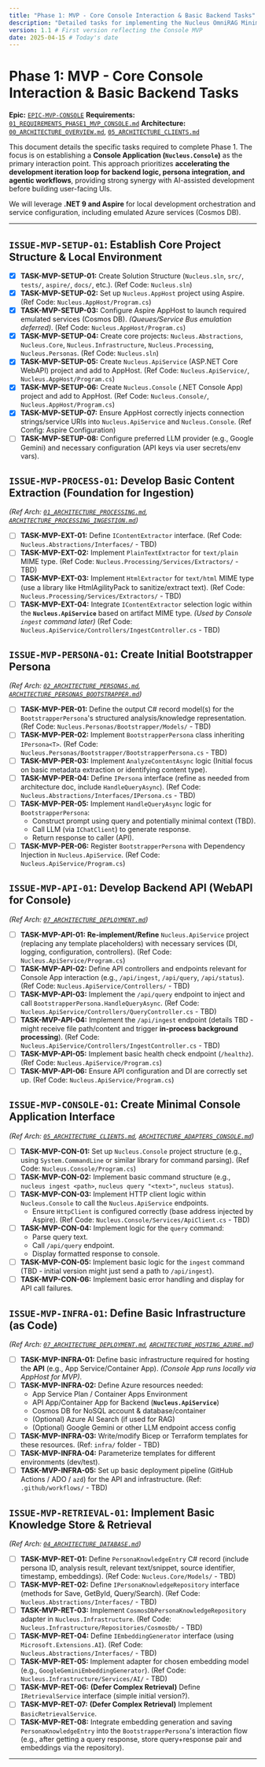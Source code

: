 ```yaml
---
title: "Phase 1: MVP - Core Console Interaction & Basic Backend Tasks"
description: "Detailed tasks for implementing the Nucleus OmniRAG Minimum Viable Product (MVP) focused on a Console Application client and backend API."
version: 1.1 # First version reflecting the Console MVP
date: 2025-04-15 # Today's date
---
```


# Phase 1: MVP - Core **Console Interaction** & Basic Backend Tasks

**Epic:** [`EPIC-MVP-CONSOLE`](./00_ROADMAP.md#phase-1-mvp---core-console-interaction--basic-backend)
**Requirements:** [`01_REQUIREMENTS_PHASE1_MVP_CONSOLE.md`](../Requirements/01_REQUIREMENTS_PHASE1_MVP_CONSOLE.md)
**Architecture:** [`00_ARCHITECTURE_OVERVIEW.md`](../Architecture/00_ARCHITECTURE_OVERVIEW.md), [`05_ARCHITECTURE_CLIENTS.md`](../Architecture/05_ARCHITECTURE_CLIENTS.md)

This document details the specific tasks required to complete Phase 1. The focus is on establishing a **Console Application (`Nucleus.Console`)** as the primary interaction point. This approach prioritizes **accelerating the development iteration loop for backend logic, persona integration, and agentic workflows**, providing strong synergy with AI-assisted development before building user-facing UIs.

We will leverage **.NET 9 and Aspire** for local development orchestration and service configuration, including emulated Azure services (Cosmos DB).

---

## `ISSUE-MVP-SETUP-01`: Establish Core Project Structure & Local Environment
*   [X] **TASK-MVP-SETUP-01:** Create Solution Structure (`Nucleus.sln`, `src/`, `tests/`, `aspire/`, `docs/`, etc.). (Ref Code: `Nucleus.sln`)
*   [X] **TASK-MVP-SETUP-02:** Set up `Nucleus.AppHost` project using Aspire. (Ref Code: `Nucleus.AppHost/Program.cs`)
*   [X] **TASK-MVP-SETUP-03:** Configure Aspire AppHost to launch required emulated services (Cosmos DB). *(Queues/Service Bus emulation deferred)*. (Ref Code: `Nucleus.AppHost/Program.cs`)
*   [X] **TASK-MVP-SETUP-04:** Create core projects: `Nucleus.Abstractions`, `Nucleus.Core`, `Nucleus.Infrastructure`, `Nucleus.Processing`, `Nucleus.Personas`. (Ref Code: `Nucleus.sln`)
*   [X] **TASK-MVP-SETUP-05:** Create `Nucleus.ApiService` (ASP.NET Core WebAPI) project and add to AppHost. (Ref Code: `Nucleus.ApiService/`, `Nucleus.AppHost/Program.cs`)
*   [X] **TASK-MVP-SETUP-06:** Create `Nucleus.Console` (.NET Console App) project and add to AppHost. (Ref Code: `Nucleus.Console/`, `Nucleus.AppHost/Program.cs`)
*   [X] **TASK-MVP-SETUP-07:** Ensure AppHost correctly injects connection strings/service URIs into `Nucleus.ApiService` and `Nucleus.Console`. (Ref Config: Aspire Configuration)
*   [ ] **TASK-MVP-SETUP-08:** Configure preferred LLM provider (e.g., Google Gemini) and necessary configuration (API keys via user secrets/env vars).

## `ISSUE-MVP-PROCESS-01`: Develop Basic Content Extraction (Foundation for Ingestion)
*(Ref Arch: [`01_ARCHITECTURE_PROCESSING.md`](../Architecture/01_ARCHITECTURE_PROCESSING.md), [`ARCHITECTURE_PROCESSING_INGESTION.md`](../Architecture/Processing/ARCHITECTURE_PROCESSING_INGESTION.md))*
*   [ ] **TASK-MVP-EXT-01:** Define `IContentExtractor` interface. (Ref Code: `Nucleus.Abstractions/Interfaces/` - TBD)
*   [ ] **TASK-MVP-EXT-02:** Implement `PlainTextExtractor` for `text/plain` MIME type. (Ref Code: `Nucleus.Processing/Services/Extractors/` - TBD)
*   [ ] **TASK-MVP-EXT-03:** Implement `HtmlExtractor` for `text/html` MIME type (use a library like HtmlAgilityPack to sanitize/extract text). (Ref Code: `Nucleus.Processing/Services/Extractors/` - TBD)
*   [ ] **TASK-MVP-EXT-04:** Integrate `IContentExtractor` selection logic within the **`Nucleus.ApiService`** based on artifact MIME type. *(Used by Console `ingest` command later)* (Ref Code: `Nucleus.ApiService/Controllers/IngestController.cs` - TBD)

## `ISSUE-MVP-PERSONA-01`: Create Initial **Bootstrapper Persona**
*(Ref Arch: [`02_ARCHITECTURE_PERSONAS.md`](../Architecture/02_ARCHITECTURE_PERSONAS.md), [`ARCHITECTURE_PERSONAS_BOOTSTRAPPER.md`](../Architecture/Personas/ARCHITECTURE_PERSONAS_BOOTSTRAPPER.md))*
*   [ ] **TASK-MVP-PER-01:** Define the output C# record model(s) for the `BootstrapperPersona`'s structured analysis/knowledge representation. (Ref Code: `Nucleus.Personas/Bootstrapper/Models/` - TBD)
*   [ ] **TASK-MVP-PER-02:** Implement `BootstrapperPersona` class inheriting `IPersona<T>`. (Ref Code: `Nucleus.Personas/Bootstrapper/BootstrapperPersona.cs` - TBD)
*   [ ] **TASK-MVP-PER-03:** Implement `AnalyzeContentAsync` logic (Initial focus on basic metadata extraction or identifying content type).
*   [ ] **TASK-MVP-PER-04:** Define `IPersona` interface (refine as needed from architecture doc, include `HandleQueryAsync`). (Ref Code: `Nucleus.Abstractions/Interfaces/IPersona.cs` - TBD)
*   [ ] **TASK-MVP-PER-05:** Implement `HandleQueryAsync` logic for `BootstrapperPersona`:
    *   Construct prompt using query and potentially minimal context (TBD).
    *   Call LLM (via `IChatClient`) to generate response.
    *   Return response to caller (API).
*   [ ] **TASK-MVP-PER-06:** Register `BootstrapperPersona` with Dependency Injection in `Nucleus.ApiService`. (Ref Code: `Nucleus.ApiService/Program.cs`)

## `ISSUE-MVP-API-01`: Develop Backend API (WebAPI for Console)
*(Ref Arch: [`07_ARCHITECTURE_DEPLOYMENT.md`](../Architecture/07_ARCHITECTURE_DEPLOYMENT.md))*
*   [ ] **TASK-MVP-API-01:** **Re-implement/Refine** `Nucleus.ApiService` project (replacing any template placeholders) with necessary services (DI, logging, configuration, controllers). (Ref Code: `Nucleus.ApiService/Program.cs`)
*   [ ] **TASK-MVP-API-02:** Define API controllers and endpoints relevant for Console App interaction (e.g., `/api/ingest`, `/api/query`, `/api/status`). (Ref Code: `Nucleus.ApiService/Controllers/` - TBD)
*   [ ] **TASK-MVP-API-03:** Implement the `/api/query` endpoint to inject and call `BootstrapperPersona.HandleQueryAsync`. (Ref Code: `Nucleus.ApiService/Controllers/QueryController.cs` - TBD)
*   [ ] **TASK-MVP-API-04:** Implement the `/api/ingest` endpoint (details TBD - might receive file path/content and trigger **in-process background processing**). (Ref Code: `Nucleus.ApiService/Controllers/IngestController.cs` - TBD)
*   [ ] **TASK-MVP-API-05:** Implement basic health check endpoint (`/healthz`). (Ref Code: `Nucleus.ApiService/Program.cs`)
*   [ ] **TASK-MVP-API-06:** Ensure API configuration and DI are correctly set up. (Ref Code: `Nucleus.ApiService/Program.cs`)

## `ISSUE-MVP-CONSOLE-01`: Create Minimal **Console Application** Interface
*(Ref Arch: [`05_ARCHITECTURE_CLIENTS.md`](../Architecture/05_ARCHITECTURE_CLIENTS.md), [`ARCHITECTURE_ADAPTERS_CONSOLE.md`](../Architecture/ClientAdapters/ARCHITECTURE_ADAPTERS_CONSOLE.md))*
*   [ ] **TASK-MVP-CON-01:** Set up `Nucleus.Console` project structure (e.g., using `System.CommandLine` or similar library for command parsing). (Ref Code: `Nucleus.Console/Program.cs`)
*   [ ] **TASK-MVP-CON-02:** Implement basic command structure (e.g., `nucleus ingest <path>`, `nucleus query "<text>"`, `nucleus status`).
*   [ ] **TASK-MVP-CON-03:** Implement HTTP client logic within `Nucleus.Console` to call the `Nucleus.ApiService` endpoints.
    *   Ensure `HttpClient` is configured correctly (base address injected by Aspire). (Ref Code: `Nucleus.Console/Services/ApiClient.cs` - TBD)
*   [ ] **TASK-MVP-CON-04:** Implement logic for the `query` command:
    *   Parse query text.
    *   Call `/api/query` endpoint.
    *   Display formatted response to console.
*   [ ] **TASK-MVP-CON-05:** Implement basic logic for the `ingest` command (TBD - initial version might just send a path to `/api/ingest`).
*   [ ] **TASK-MVP-CON-06:** Implement basic error handling and display for API call failures.

## `ISSUE-MVP-INFRA-01`: Define Basic Infrastructure (as Code)
*(Ref Arch: [`07_ARCHITECTURE_DEPLOYMENT.md`](../Architecture/07_ARCHITECTURE_DEPLOYMENT.md), [`ARCHITECTURE_HOSTING_AZURE.md`](../Architecture/Deployment/Hosting/ARCHITECTURE_HOSTING_AZURE.md))*
*   [ ] **TASK-MVP-INFRA-01:** Define basic infrastructure required for hosting the **API** (e.g., App Service/Container App). *(Console App runs locally via AppHost for MVP)*.
*   [ ] **TASK-MVP-INFRA-02:** Define Azure resources needed:
    *   App Service Plan / Container Apps Environment
    *   API App/Container App for Backend (**`Nucleus.ApiService`**)
    *   Cosmos DB for NoSQL account & database/container
    *   (Optional) Azure AI Search (if used for RAG)
    *   (Optional) Google Gemini or other LLM endpoint access config
*   [ ] **TASK-MVP-INFRA-03:** Write/modify Bicep or Terraform templates for these resources. (Ref: `infra/` folder - TBD)
*   [ ] **TASK-MVP-INFRA-04:** Parameterize templates for different environments (dev/test).
*   [ ] **TASK-MVP-INFRA-05:** Set up basic deployment pipeline (GitHub Actions / ADO / `azd`) for the API and infrastructure. (Ref: `.github/workflows/` - TBD)

## `ISSUE-MVP-RETRIEVAL-01`: Implement Basic Knowledge Store & Retrieval
*(Ref Arch: [`04_ARCHITECTURE_DATABASE.md`](../Architecture/04_ARCHITECTURE_DATABASE.md))*
*   [ ] **TASK-MVP-RET-01:** Define `PersonaKnowledgeEntry` C# record (include persona ID, analysis result, relevant text/snippet, source identifier, timestamp, embeddings). (Ref Code: `Nucleus.Core/Models/` - TBD)
*   [ ] **TASK-MVP-RET-02:** Define `IPersonaKnowledgeRepository` interface (methods for Save, GetById, Query/Search). (Ref Code: `Nucleus.Abstractions/Interfaces/` - TBD)
*   [ ] **TASK-MVP-RET-03:** Implement `CosmosDbPersonaKnowledgeRepository` adapter in `Nucleus.Infrastructure`. (Ref Code: `Nucleus.Infrastructure/Repositories/CosmosDb/` - TBD)
*   [ ] **TASK-MVP-RET-04:** Define `IEmbeddingGenerator` interface (using `Microsoft.Extensions.AI`). (Ref Code: `Nucleus.Abstractions/Interfaces/` - TBD)
*   [ ] **TASK-MVP-RET-05:** Implement adapter for chosen embedding model (e.g., `GoogleGeminiEmbeddingGenerator`). (Ref Code: `Nucleus.Infrastructure/Services/AI/` - TBD)
*   [ ] **TASK-MVP-RET-06:** **(Defer Complex Retrieval)** Define `IRetrievalService` interface (simple initial version?).
*   [ ] **TASK-MVP-RET-07:** **(Defer Complex Retrieval)** Implement `BasicRetrievalService`.
*   [ ] **TASK-MVP-RET-08:** Integrate embedding generation and saving `PersonaKnowledgeEntry` into the `BootstrapperPersona`'s interaction flow (e.g., after getting a query response, store query+response pair and embeddings via the repository).

---
